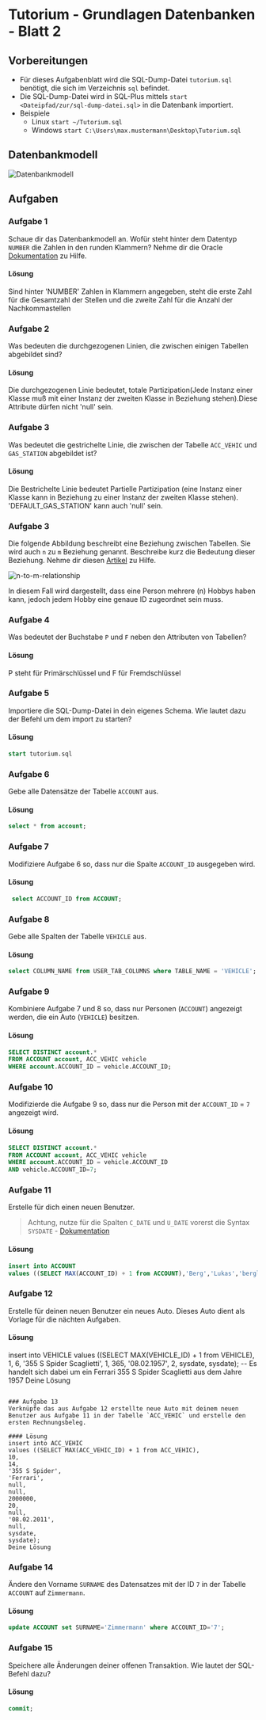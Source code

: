# Tutorium - Grundlagen Datenbanken - Blatt 2

## Vorbereitungen
* Für dieses Aufgabenblatt wird die SQL-Dump-Datei `tutorium.sql` benötigt, die sich im Verzeichnis `sql` befindet.
* Die SQL-Dump-Datei wird in SQL-Plus mittels `start <Dateipfad/zur/sql-dump-datei.sql>` in die Datenbank importiert.
* Beispiele
  * Linux `start ~/Tutorium.sql`
  * Windows `start C:\Users\max.mustermann\Desktop\Tutorium.sql`

## Datenbankmodell
![Datenbankmodell](./img/datamodler_schema.png)

## Aufgaben

### Aufgabe 1
Schaue dir das Datenbankmodell an. Wofür steht hinter dem Datentyp `NUMBER` die Zahlen in den runden Klammern?
Nehme dir die Oracle [Dokumentation](https://docs.oracle.com/cd/B28359_01/server.111/b28318/datatype.htm#CNCPT012) zu Hilfe.

#### Lösung
Sind hinter 'NUMBER' Zahlen in Klammern angegeben, steht die erste Zahl für die Gesamtzahl der Stellen und die zweite Zahl für die Anzahl der Nachkommastellen

### Aufgabe 2
Was bedeuten die durchgezogenen Linien, die zwischen einigen Tabellen abgebildet sind?

#### Lösung
Die durchgezogenen Linie bedeutet, totale Partizipation(Jede Instanz einer Klasse muß mit einer Instanz der zweiten
Klasse in Beziehung stehen).Diese Attribute dürfen nicht 'null' sein.

### Aufgabe 3
Was bedeutet die gestrichelte Linie, die zwischen der Tabelle `ACC_VEHIC` und `GAS_STATION` abgebildet ist?

#### Lösung
Die Bestrichelte Linie bedeutet Partielle Partizipation (eine Instanz einer Klasse kann in Beziehung zu einer
Instanz der zweiten Klasse stehen). 'DEFAULT_GAS_STATION' kann auch 'null' sein.

### Aufgabe 3
Die folgende Abbildung beschreibt eine Beziehung zwischen Tabellen. Sie wird auch `n` zu `m` Beziehung genannt. Beschreibe kurz die Bedeutung dieser Beziehung.
Nehme dir diesen [Artikel](https://glossar.hs-augsburg.de/Beziehungstypen) zu Hilfe.

![n-to-m-relationship](./img/n-to-m-relationship.png)

In diesem Fall wird dargestellt, dass eine Person mehrere (n) Hobbys haben kann, jedoch jedem Hobby eine genaue ID zugeordnet sein muss.

### Aufgabe 4
Was bedeutet der Buchstabe `P` und `F` neben den Attributen von Tabellen?

#### Lösung
P steht für Primärschlüssel und F für Fremdschlüssel

### Aufgabe 5
Importiere die SQL-Dump-Datei in dein eigenes Schema. Wie lautet dazu der Befehl um dem import zu starten?

#### Lösung
```sql
start tutorium.sql
```

### Aufgabe 6
Gebe alle Datensätze der Tabelle `ACCOUNT` aus.

#### Lösung
```sql
select * from account;
```

### Aufgabe 7
Modifiziere Aufgabe 6 so, dass nur die Spalte `ACCOUNT_ID` ausgegeben wird.

#### Lösung
```sql
 select ACCOUNT_ID from ACCOUNT;
```

### Aufgabe 8
Gebe alle Spalten der Tabelle `VEHICLE` aus.

#### Lösung
```sql
select COLUMN_NAME from USER_TAB_COLUMNS where TABLE_NAME = 'VEHICLE';
```

### Aufgabe 9
Kombiniere Aufgabe 7 und 8 so, dass nur Personen (`ACCOUNT`) angezeigt werden, die ein Auto (`VEHICLE`) besitzen.

#### Lösung
```sql
SELECT DISTINCT account.* 
FROM ACCOUNT account, ACC_VEHIC vehicle 
WHERE account.ACCOUNT_ID = vehicle.ACCOUNT_ID;
```

### Aufgabe 10
Modifizierde die Aufgabe 9 so, dass nur die Person mit der `ACCOUNT_ID` = `7` angezeigt wird.

#### Lösung
```sql
SELECT DISTINCT account.* 
FROM ACCOUNT account, ACC_VEHIC vehicle 
WHERE account.ACCOUNT_ID = vehicle.ACCOUNT_ID
AND vehicle.ACCOUNT_ID=7;
```

### Aufgabe 11
Erstelle für dich einen neuen Benutzer.
> Achtung, nutze für die Spalten `C_DATE` und `U_DATE` vorerst die Syntax `SYSDATE` - [Dokumentation](https://docs.oracle.com/cd/B19306_01/server.102/b14200/functions172.htm)

#### Lösung
```sql
insert into ACCOUNT
values ((SELECT MAX(ACCOUNT_ID) + 1 from ACCOUNT),'Berg','Lukas','berglu@hochschule-trier.de',sysdate,sysdate);

```

### Aufgabe 12
Erstelle für deinen neuen Benutzer ein neues Auto. Dieses Auto dient als Vorlage für die nächten Aufgaben.

#### Lösung
insert into VEHICLE
values ((SELECT MAX(VEHICLE_ID) + 1 from VEHICLE),
1,
6,
'355 S Spider Scaglietti',
1,
365,
'08.02.1957',
2,
sysdate,
sysdate);
-- Es handelt sich dabei um ein Ferrari 355 S Spider Scaglietti aus dem Jahre 1957
Deine Lösung
```

### Aufgabe 13
Verknüpfe das aus Aufgabe 12 erstellte neue Auto mit deinem neuen Benutzer aus Aufgabe 11 in der Tabelle `ACC_VEHIC` und erstelle den ersten Rechnungsbeleg.

#### Lösung
insert into ACC_VEHIC
values ((SELECT MAX(ACC_VEHIC_ID) + 1 from ACC_VEHIC),
10,
14,
'355 S Spider',
'Ferrari',
null,
null,
2000000,
20,
null,
'08.02.2011',
null,
sysdate,
sysdate);
Deine Lösung
```

### Aufgabe 14
Ändere den Vorname `SURNAME` des Datensatzes mit der ID `7` in der Tabelle `ACCOUNT` auf `Zimmermann`.

#### Lösung
```sql
update ACCOUNT set SURNAME='Zimmermann' where ACCOUNT_ID='7';
```

### Aufgabe 15
Speichere alle Änderungen deiner offenen Transaktion. Wie lautet der SQL-Befehl dazu?

#### Lösung
```sql
commit;
```